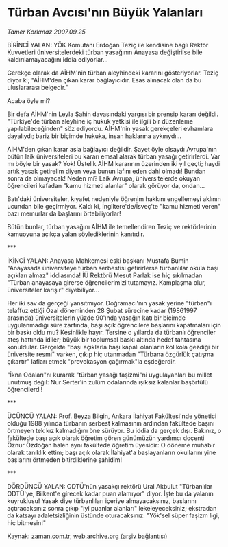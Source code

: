 # Türban Avcısı'nın Büyük Yalanları

*Tamer Korkmaz 2007.09.25*

<tr><td class="metin" colspan="2" style="padding-top: 20px; padding-left: 5px; padding-right: 10px;">BİRİNCİ YALAN: YÖK Komutanı Erdoğan Teziç ile kendisine bağlı Rektör Kuvvetleri üniversitelerdeki türban yasağının Anayasa değiştirilse bile kaldırılamayacağını iddia ediyorlar...</td></tr><tr><td class="metin" colspan="2" style="padding-top: 20px; padding-left: 5px; padding-right: 10px;"><p>Gerekçe olarak da AİHM'nin türban aleyhindeki kararını gösteriyorlar. Teziç diyor ki; "AİHM'den çıkan karar bağlayıcıdır. Esas alınacak olan da bu uluslararası belgedir."
<p> Acaba öyle mi?
<p> Bir defa AİHM'nin Leyla Şahin davasındaki yargısı bir prensip kararı değildi. "Türkiye'de türban aleyhine iç hukuk yetkisi ile ilgili bir düzenleme yapılabileceğinden" söz ediyordu. AİHM'nin yasak gerekçeleri evhamlara dayalıydı; bariz bir biçimde hukuka, insan haklarına aykırıydı...
<p> AİHM'den çıkan karar asla bağlayıcı değildir. Şayet öyle olsaydı Avrupa'nın bütün laik üniversiteleri bu kararı emsal alarak türban yasağı getirirlerdi. Var mı böyle bir yasak? Yok! Üstelik AİHM kararının üzerinden iki yıl geçti; haydi artık yasak getirelim diyen veya bunun lafını eden dahi olmadı! Bundan sonra da olmayacak! Neden mi? Laik Avrupa, üniversitelerde okuyan öğrencileri kafadan "kamu hizmeti alanlar" olarak görüyor da, ondan...
<p> Batı'daki üniversiteler, kıyafet nedeniyle öğrenim hakkını engellemeyi aklının ucundan bile geçirmiyor. Kaldı ki, İngiltere'de/İsveç'te "kamu hizmeti veren" bazı memurlar da başlarını örtebiliyorlar! 
<p> Bütün bunlar, türban yasağını AİHM ile temellendiren Teziç ve rektörlerinin kamuoyuna açıkça yalan söylediklerinin kanıtıdır.
<p> ***
<p> İKİNCİ YALAN: Anayasa Mahkemesi eski başkanı Mustafa Bumin "Anayasada üniversiteye türban serbestisi getirirlerse türbanlılar okula başı açıkları almaz" iddiasında! İÜ Rektörü Mesut Parlak ise hiç sıkılmadan "Türban anayasaya girerse öğrencilerimizi tutamayız. Kamplaşma olur, üniversiteler karışır" diyebiliyor...
<p> Her iki sav da gerçeği yansıtmıyor. Doğramacı'nın yasak yerine "türban"ı telaffuz ettiği Özal döneminden 28 Şubat sürecine kadar (19861997 arasında) üniversitelerin yüzde 90'ında yasağın katı bir biçimde uygulanmadığı süre zarfında, başı açık öğrencilere başlarını kapatmaları için bir baskı oldu mu? Kesinlikle hayır. Tersine o yıllarda da türbanlı öğrenciler ateş hattında idiler; büyük bir toplumsal baskı altında hedef tahtasına konuldular. Gerçekte "başı açıklarla başı kapalı olanların kol kola gezdiği bir üniversite resmi" varken, çıkıp hiç utanmadan "Türbana özgürlük çatışma çıkartır" lafları etmek "provokasyon çağırmak"la eşdeğerdir.
<p> "İkna Odaları"nı kurarak "türban yasağı faşizmi"ni uygulayanları bu millet unutmuş değil: Nur Serter'in zulüm odalarında ışıksız kalanlar başörtülü öğrencilerdi!
<p> ***
<p> ÜÇÜNCÜ YALAN: Prof. Beyza Bilgin, Ankara İlahiyat Fakültesi'nde yönetici olduğu 1988 yılında türbanın serbest kalmasının ardından fakültede başını örtmeyen tek kız kalmadığını öne sürüyor. Bu iddia da gerçek dışı. Bakınız, o fakültede başı açık olarak öğretim gören günümüzün yardımcı doçenti Öznur Özdoğan halen aynı fakültede öğretim üyesidir: O döneme muhabir olarak tanıklık ettim; başı açık olarak İlahiyat'a başlayanların okullarını yine başlarını örtmeden bitirdiklerine şahidim!
<p> ***
<p> DÖRDÜNCÜ YALAN: ODTÜ'nün yasakçı rektörü Ural Akbulut "Türbanlılar ODTÜ'ye, Bilkent'e girecek kadar puan alamıyor" diyor. İşte bu da yalanın kuyruklusu! Yasak diye türbanlıları içeriye almayacaksınız, başlarını açtıracaksınız sonra çıkıp "iyi puanlar alanları" lekeleyeceksiniz; ekstradan da katsayı adaletsizliğinin üstünde oturacaksınız: "Yök'sel süper faşizm ligi, hiç bitmesin!"<br/></p></p></p></p></p></p></p></p></p></p></p></p></p></p></td></tr>

Kaynak: [zaman.com.tr](http://zaman.com.tr/yazar.do?yazino=592757), [web.archive.org (arşiv bağlantısı)](http://web.archive.org/web/20080526184547/http://www.zaman.com.tr:80/yazar.do?yazino=592757)
